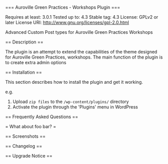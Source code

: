 === Auroville Green Practices - Workshops Plugin ===

Requires at least: 3.0.1
Tested up to: 4.3
Stable tag: 4.3
License: GPLv2 or later
License URI: http://www.gnu.org/licenses/gpl-2.0.html

Advanced Custom Post types for Auroville Green Practices Workshops

== Description ==

The plugin is an attempt to extend the capabilities of the theme designed for Auroville Green Practices, workshops. The main function of the plugin is to create extra admin options


== Installation ==

This section describes how to install the plugin and get it working.

e.g.

1. Upload  `zip files` to the `/wp-content/plugins/` directory
2. Activate the plugin through the 'Plugins' menu in WordPress

== Frequently Asked Questions ==


= What about foo bar? =



== Screenshots ==



== Changelog ==


== Upgrade Notice ==

